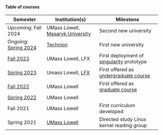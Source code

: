 #### Table of courses

|Semester|Institution(s)|Milestone|
|---|---|---|
|Upcoming: Fall 2024|UMass Lowell, [Masaryk University](https://www.muni.cz/en)|Second new university|
|Ongoing: [Spring 2024](https://spring2024-iit.kdlp.underground.software)|[Technion](https://www.technion.ac.il/en/home-2/)|First new university|
|[Fall 2023](fall2023/index)|UMass Lowell, LFX|First deployment of [singularity](https://github.com/underground-software/singularity) prototype|
|[Spring 2023](spring2023/index)|Umass Lowell, [LFX](https://mentorship.lfx.linuxfoundation.org/)|First offered as [undergraduate course](https://www.uml.edu/catalog/courses/comp/3085)|
|[Fall 2022](fall2022/index)|UMass Lowell|First offered as [graduate course](https://www.uml.edu/catalog/courses/comp/5170)|
|[Spring 2022](spring2022/index)|UMass Lowell||
|Fall 2021|UMass Lowell|First curriculum developed|
|Spring 2021|[UMass Lowell](https://uml.edu)|Directed study Linux kernel reading group|
